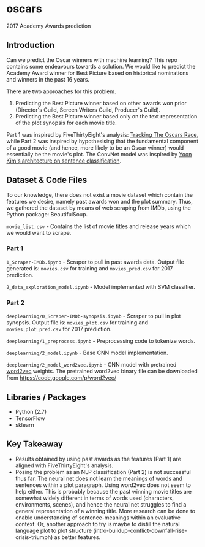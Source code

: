 # oscars
2017 Academy Awards prediction

## Introduction
Can we predict the Oscar winners with machine learning? This repo contains some endeavours towards a solution. We would like to predict the Academy Award winner for Best Picture based on historical nominations and winners in the past 16 years. 

There are two approaches for this problem.

1. Predicting the Best Picture winner based on other awards won prior (Director's Guild, Screen Writers Guild, Producer's Guild).
2. Predicting the Best Picture winner based only on the text representation of the plot synopsis for each movie title. 

Part 1 was inspired by FiveThirtyEight's analysis: [Tracking The Oscars Race](https://projects.fivethirtyeight.com/oscar-predictions-2017/), while Part 2 was inspired by hypothesising that the fundamental component of a good movie (and hence, more likely to be an Oscar winner) would essentially be the movie's plot. The ConvNet model was inspired by [Yoon Kim's architecture on sentence classification](https://github.com/yoonkim/CNN_sentence).

## Dataset & Code Files
To our knowledge, there does not exist a movie dataset which contain the features we desire, namely past awards won and the plot summary. Thus, we gathered the dataset by means of web scraping from IMDb, using the Python package: BeautifulSoup.

`movie_list.csv` - Contains the list of movie titles and release years which we would want to scrape.

### Part 1
`1_Scraper-IMDb.ipynb` - Scraper to pull in past awards data. Output file generated is: `movies.csv` for training and `movies_pred.csv` for 2017 prediction.

`2_data_exploration_model.ipynb` - Model implemented with SVM classifier.

### Part 2
`deeplearning/0_Scraper-IMDb-synopsis.ipynb` - Scraper to pull in plot synopsis. Output file is: `movies_plot.csv` for training and 
`movies_plot_pred.csv` for 2017 prediction.

`deeplearning/1_preprocess.ipynb` - Preprocessing code to tokenize words.

`deeplearning/2_model.ipynb` - Base CNN model implementation.

`deeplearning/2_model_word2vec.ipynb` - CNN model with pretrained [word2vec](https://code.google.com/p/word2vec/) weights. The pretrained word2vec binary file can be downloaded from https://code.google.com/p/word2vec/

## Libraries / Packages
* Python (2.7)
* TensorFlow
* sklearn

## Key Takeaway
* Results obtained by using past awards as the features (Part 1) are aligned with FiveThirtyEight's analysis.
* Posing the problem as an NLP classification (Part 2) is not successful thus far. The neural net does not learn the meanings of words and sentences within a plot paragraph. Using word2vec does not seem to help either. This is probably because the past winning movie titles are somewhat widely different in terms of words used (characters, environments, scenes), and hence the neural net struggles to find a general representation of a winning title. More research can be done to enable understanding of sentence-meanings within an evaluative context. Or, another approach to try is maybe to distill the natural language plot to plot structure (intro-buildup-conflict-downfall-rise-crisis-triumph) as better features.
